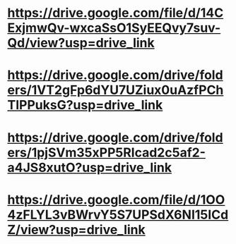 # https://drive.google.com/file/d/14CExjmwQv-wxcaSsO1SyEEQvy7suv-Qd/view?usp=drive_link
# https://drive.google.com/drive/folders/1VT2gFp6dYU7UZiux0uAzfPChTIPPuksG?usp=drive_link
# https://drive.google.com/drive/folders/1pjSVm35xPP5RIcad2c5af2-a4JS8xutO?usp=drive_link
# https://drive.google.com/file/d/1OO4zFLYL3vBWrvY5S7UPSdX6NI15ICdZ/view?usp=drive_link
